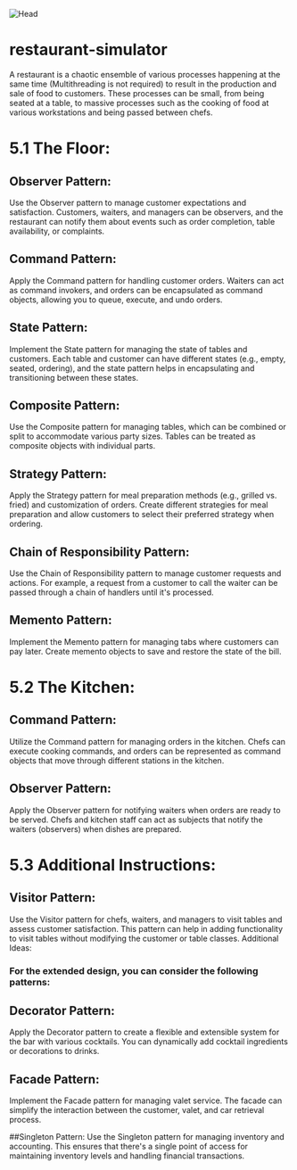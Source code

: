![Head](https://github.com/Motaung80/restaurant-simulator/assets/86393854/06a88a85-5435-465f-9d93-976b6f3c631f)

# restaurant-simulator
A restaurant is a chaotic ensemble of various processes happening at the same time (Multithreading is not required) to result in the production and sale of food to customers. These processes can be small, from being seated at a table, to massive processes such as the cooking of food at various workstations and being passed between chefs.

# 5.1 The Floor:
## Observer Pattern:
Use the Observer pattern to manage customer expectations and satisfaction. Customers, waiters, and managers can be observers, and the restaurant can notify them about events such as order completion, table availability, or complaints.

## Command Pattern:
Apply the Command pattern for handling customer orders. Waiters can act as command invokers, and orders can be encapsulated as command objects, allowing you to queue, execute, and undo orders.

## State Pattern:
Implement the State pattern for managing the state of tables and customers. Each table and customer can have different states (e.g., empty, seated, ordering), and the state pattern helps in encapsulating and transitioning between these states.

## Composite Pattern:
Use the Composite pattern for managing tables, which can be combined or split to accommodate various party sizes. Tables can be treated as composite objects with individual parts.

## Strategy Pattern:
Apply the Strategy pattern for meal preparation methods (e.g., grilled vs. fried) and customization of orders. Create different strategies for meal preparation and allow customers to select their preferred strategy when ordering.

## Chain of Responsibility Pattern:
Use the Chain of Responsibility pattern to manage customer requests and actions. For example, a request from a customer to call the waiter can be passed through a chain of handlers until it's processed.

## Memento Pattern:
Implement the Memento pattern for managing tabs where customers can pay later. Create memento objects to save and restore the state of the bill.

# 5.2 The Kitchen:
## Command Pattern:
Utilize the Command pattern for managing orders in the kitchen. Chefs can execute cooking commands, and orders can be represented as command objects that move through different stations in the kitchen.

## Observer Pattern:
Apply the Observer pattern for notifying waiters when orders are ready to be served. Chefs and kitchen staff can act as subjects that notify the waiters (observers) when dishes are prepared.

# 5.3 Additional Instructions:
## Visitor Pattern:
Use the Visitor pattern for chefs, waiters, and managers to visit tables and assess customer satisfaction. This pattern can help in adding functionality to visit tables without modifying the customer or table classes.
Additional Ideas:

### For the extended design, you can consider the following patterns:
## Decorator Pattern:
Apply the Decorator pattern to create a flexible and extensible system for the bar with various cocktails. You can dynamically add cocktail ingredients or decorations to drinks.

## Facade Pattern:
Implement the Facade pattern for managing valet service. The facade can simplify the interaction between the customer, valet, and car retrieval process.

##Singleton Pattern:
Use the Singleton pattern for managing inventory and accounting. This ensures that there's a single point of access for maintaining inventory levels and handling financial transactions.
